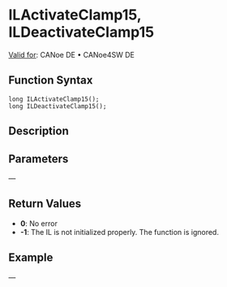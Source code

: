 # ILActivateClamp15, ILDeactivateClamp15

[Valid for](../../../Shared/FeatureAvailability.md): CANoe DE • CANoe4SW DE

## Function Syntax

```
long ILActivateClamp15();
long ILDeactivateClamp15();
```

## Description

## Parameters

—

## Return Values

- **0**: No error
- **-1**: The IL is not initialized properly. The function is ignored.

## Example

—
